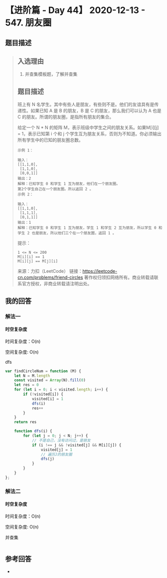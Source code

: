 # 【进阶篇 - Day 44】 2020-12-13 - 547. 朋友圈

## 题目描述

> ## 入选理由
>
> 1. 并查集模板题，了解并查集
>
> ## 题目描述
>
> 班上有 N 名学生。其中有些人是朋友，有些则不是。他们的友谊具有是传递性。如果已知 A 是 B 的朋友，B 是 C 的朋友，那么我们可以认为 A 也是 C 的朋友。所谓的朋友圈，是指所有朋友的集合。
>
> 给定一个 N * N 的矩阵 M，表示班级中学生之间的朋友关系。如果M[i][j] = 1，表示已知第 i 个和 j 个学生互为朋友关系，否则为不知道。你必须输出所有学生中的已知的朋友圈总数。
>
>  
>
> ```
> 示例 1：
> 
> 输入：
> [[1,1,0],
>  [1,1,0],
>  [0,0,1]]
> 输出：2 
> 解释：已知学生 0 和学生 1 互为朋友，他们在一个朋友圈。
> 第2个学生自己在一个朋友圈。所以返回 2 。
> 示例 2：
> 
> 输入：
> [[1,1,0],
>  [1,1,1],
>  [0,1,1]]
> 输出：1
> 解释：已知学生 0 和学生 1 互为朋友，学生 1 和学生 2 互为朋友，所以学生 0 和学生 2 也是朋友，所以他们三个在一个朋友圈，返回 1 。
> ```
>
> 提示：
>
> ```
> 1 <= N <= 200
> M[i][i] == 1
> M[i][j] == M[j][i]
> ```
>
> 来源：力扣（LeetCode）
> 链接：https://leetcode-cn.com/problems/friend-circles
> 著作权归领扣网络所有。商业转载请联系官方授权，非商业转载请注明出处。

## 我的回答

### 解法一

#### 时空复杂度

时间复杂度：O(n)

空间复杂度:   O(n)

dfs

```js
var findCircleNum = function (M) {
    let N = M.length
    const visited = Array(N).fill(0)
    let res = 0
    for (let i = 0; i < visited.length; i++) {
        if (!visited[i]) {
            visited[i] = 1
            dfs(i)
            res++
        }
    }
    return res

    function dfs(i) {
        for (let j = 0; j < N; j++) {
            // 不是自己，没有访问过，是朋友
            if (i !== j && !visited[j] && M[i][j]) {
                visited[j] = 1
                // 遍历J的朋友圈
                dfs(j)
            }
        }
    }
};
```

### 解法二

#### 时空复杂度

时间复杂度：O(n)

空间复杂度:   O(n)

并查集

```js

```



## 参考回答

- 
